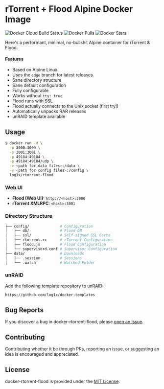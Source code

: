 # rTorrent + Flood Alpine Docker Image

![Docker Cloud Build Status](https://img.shields.io/docker/cloud/build/log1x/rtorrent-flood?style=flat-square)
![Docker Pulls](https://img.shields.io/docker/pulls/log1x/rtorrent-flood?style=flat-square)
![Docker Stars](https://img.shields.io/docker/stars/log1x/rtorrent-flood?style=flat-square)

Here's a performant, minimal, no-bullshit Alpine container for rTorrent & Flood.

#### Features

* Based on Alpine Linux
* Uses the `edge` branch for latest releases
* Sane directory structure
* Sane default configuration
* Fully configurable
* Works without `tty: true`
* Flood runs with SSL
* Flood actually connects to the Unix socket (first try!)
* Automatically unpacks RAR releases
* unRAID template available

## Usage

```bash
$ docker run -d \
  -p 3000:3000 \
  -p 3001:3001 \
  -p 49184:49184 \
  -p 49184:49184/udp \
  -v <path for data files>:/data \
  -v <path for config files>:/config \
  log1x/rtorrent-flood
```

### Web UI

- **Flood (Web UI):** `http://<host>:3000`
- **rTorrent XMLRPC**: `<host>:3001`

### Directory Structure

```bash
├── config/              # Configuration
│   ├── db/              # Flood DB  
│   ├── ssl/             # Self-signed SSL Certs
│   ├── rtorrent.rc      # rTorrent Configuration
│   ├── flood.js         # Flood Configuration
│   └── supervisord.conf # Supervisor Configuration
├── data/                # Downloads
│   ├── .session         # Sessions
│   └── .watch           # Watched Folder
```

### unRAID

Add the following template repository to unRAID:

```sh
https://github.com/log1x/docker-templates
```

## Bug Reports

If you discover a bug in docker-rtorrent-flood, please [open an issue](https://github.com/log1x/docker-rtorrent-flood/issues).

## Contributing

Contributing whether it be through PRs, reporting an issue, or suggesting an idea is encouraged and appreciated.

## License

docker-rtorrent-flood is provided under the [MIT License](https://github.com/log1x/docker-rtorrent-flood/blob/master/LICENSE.md).
